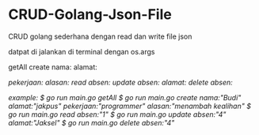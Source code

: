 # CRUD-Golang-Json-File

CRUD golang sederhana dengan read dan write file json

datpat di jalankan di terminal dengan os.args

getAll 
create nama:<name> alamat:<address> pekerjaan:<job> alasan:<why>
read absen:<int>
update absen:<number> alamat:<new address>
delete absen:<absen> 

example:
$ go run main.go getAll 
$ go run main.go create nama:"Budi" alamat:"jakpus" pekerjaan:"programmer" alasan:"menambah kealihan"
$ go run main.go read absen:"1"
$ go run main.go update absen:"4" alamat:"Jaksel"
$ go run main.go delete absen:"4"
